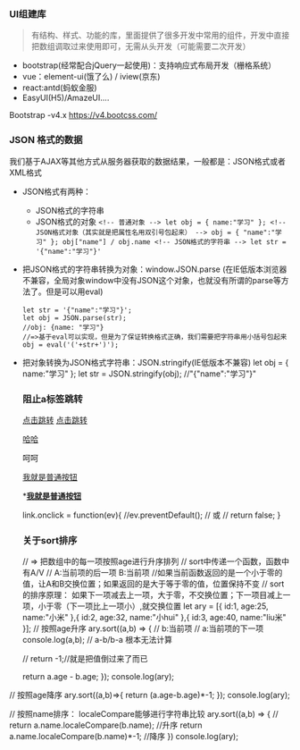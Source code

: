 ### UI组建库
>  有结构、样式、功能的库，里面提供了很多开发中常用的组件，开发中直接把数组调取过来使用即可，无需从头开发（可能需要二次开发）
- bootstrap(经常配合jQuery一起使用)：支持响应式布局开发（栅格系统）
- vue：element-ui(饿了么) / iview(京东)
- react:antd(蚂蚁金服)
- EasyUI(H5)/AmazeUI....

Bootstrap
-v4.x https://v4.bootcss.com/

### JSON 格式的数据
我们基于AJAX等其他方式从服务器获取的数据结果，一般都是：JSON格式或者XML格式
- JSON格式有两种：
   + JSON格式的字符串
   + JSON格式的对象
          ```
          <!-- 普通对象 -->
          let obj = {
            name:"学习"
          };
          <!-- JSON格式对象（其实就是把属性名用双引号包起来） -->
          obj = {
            "name":"学习"
          };
          obj["name"] / obj.name
          <!-- JSON格式的字符串 -->
          let str = '{"name":"学习"}'
          ```
- 把JSON格式的字符串转换为对象：window.JSON.parse
   (在IE低版本浏览器不兼容，全局对象window中没有JSON这个对象，也就没有所谓的parse等方法了。但是可以用eval)
    ```
    let str = '{"name":"学习"}';
    let obj = JSON.parse(str);
    //obj: {name: "学习"}
    //=>基于eval可以实现，但是为了保证转换格式正确，我们需要把字符串用小括号包起来
    obj = eval('('+str+')');
    ```
- 把对象转换为JSON格式字符串：JSON.stringify(IE低版本不兼容)
  let obj = {
    name:"学习"
  };
  let str = JSON.stringify(obj);   //"{"name":"学习"}"

  ### 阻止a标签跳转
  <!-- A标签的第一个作用：超链接 -->
  <a href="www.baidu.com">点击跳转</a>
  <a href="www.baidu.com" target="_blank">点击跳转</a>

  <!-- A标签的第二个作用：锚点定位 -->
  <a href="#box">哈哈</a>
  <div id="box">
     呵呵
  </div>

  <!-- A标签第三个作用：普通按钮 -->
  <a href="#">我就是普通按钮</a>
  <!-- //阻止a标签默认行为 -->
  ***<a href="javascript:;" id="link">我就是普通按钮</a>**

  <!-- JS阻止默认行为 -->
  link.onclick = function(ev){
    //ev.preventDefault();
    // 或
    // return false;
  }

  ### 关于sort排序
  // => 把数组中的每一项按照age进行升序排列
  // sort中传递一个函数，函数中有A/V
  // A:当前项的后一项 B:当前项
  //如果当前函数返回的是一个小于零的值，让A和B交换位置；如果返回的是大于等于零的值，位置保持不变
  // sort的排序原理： 如果下一项减去上一项，大于零，不交换位置；下一项目减上一项，小于零（下一项比上一项小）,就交换位置
let ary = [{
  id:1,
  age:25,
  name:"小米"
},{
  id:2,
  age:32,
  name:"小hui"
},{
  id:3,
  age:40,
  name:"liu米"
}];
// 按照age升序
ary.sort((a,b) => {
  // b:当前项
  // a:当前项的下一项
  console.log(a,b); 
  // a-b/b-a 根本无法计算

  // return -1;//就是把值倒过来了而已

  return a.age - b.age;
});
console.log(ary);

// 按照age降序
ary.sort((a,b)=>{
  return (a.age-b.age)*-1;
});
console.log(ary);


// 按照name排序： localeCompare能够进行字符串比较
ary.sort((a,b) => {
  // return a.name.localeCompare(b.name);  //升序
  return a.name.localeCompare(b.name)*-1;  //降序
})
console.log(ary);
